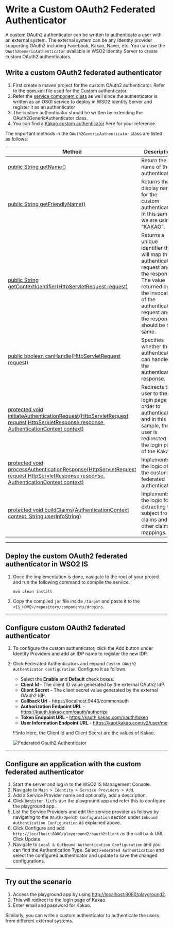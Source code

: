 # Write a Custom OAuth2 Federated Authenticator

A custom OAuth2 authenticator can be written to authenticate a user with an external system. The external system can be
any Identity provider supporting OAuth2 including Facebook, Kakao, Naver, etc. You can use the `OAuth2GenericAuthenticator`
available in WSO2 Identity Server to create custom OAuth2 authenticators.

## Write a custom OAuth2 federated authenticator

1. First create a maven project for the custom OAuth2 authenticator. Refer to
   the [pom.xml](https://github.com/wso2/samples-is/blob/master/authenticators/components/org.wso2.carbon.identity.sample.oauth2.federated.authenticator/pom.xml)
   file used for the Custom authenticator.
2. Refer
   the [service component class](https://github.com/wso2/samples-is/blob/master/authenticators/components/org.wso2.carbon.identity.sample.oauth2.federated.authenticator/src/main/java/org/wso2/carbon/identity/sample/oauth2/federated/authenticator/internal/OAuth2CustomAuthenticatorServiceComponent.java)
   as well since the authenticator is written as an OSGI service to deploy in WSO2 Identity Server and register it as an
   authenticator
3. The custom authenticator should be written by extending the OAuth2GenericAuthenticator class.
4. You can find a [Kakao custom authenticator](https://github.com/wso2-extensions/identity-outbound-auth-kakao) here for
   your reference.

The important methods in the `OAuth2GenericAuthenticator` class are listed as follows:

| Method                                       | Description                                                                                                                                                                                                                                                      |
|-----------------------------------------------------------------------------------------------------------------------------------------------------------------------------------------------------------------------------------------------------------------------------|-------------------------------------|
|[public String getName()](https://github.com/wso2-extensions/identity-outbound-auth-oauth2/blob/75745516bb81f3b93b47075da720cd2fbc194217/components/org.wso2.carbon.identity.application.authenticator.oauth2/src/main/java/org.wso2.carbon.identity.application.authenticator.oauth2/Oauth2GenericAuthenticator.java#L503-L506)|Return the name of the authenticator.|                                                                                                          
|[public String getFriendlyName()](https://github.com/wso2-extensions/identity-outbound-auth-oauth2/blob/75745516bb81f3b93b47075da720cd2fbc194217/components/org.wso2.carbon.identity.application.authenticator.oauth2/src/main/java/org.wso2.carbon.identity.application.authenticator.oauth2/Oauth2GenericAuthenticator.java#L497-L500)|Returns the display name for the custom authenticator. In this sample we are using “KAKAO”.|
|[public String getContextIdentifier(HttpServletRequest request)](https://github.com/wso2-extensions/identity-outbound-auth-oauth2/blob/75745516bb81f3b93b47075da720cd2fbc194217/components/org.wso2.carbon.identity.application.authenticator.oauth2/src/main/java/org.wso2.carbon.identity.application.authenticator.oauth2/Oauth2GenericAuthenticator.java#L476-L488)|Returns a unique identifier that will map the authentication request and the response. The value returned by the invocation of the authentication request and the response should be the same.|
|[public boolean canHandle(HttpServletRequest request)](https://github.com/wso2-extensions/identity-outbound-auth-oauth2/blob/75745516bb81f3b93b47075da720cd2fbc194217/components/org.wso2.carbon.identity.application.authenticator.oauth2/src/main/java/org.wso2.carbon.identity.application.authenticator.oauth2/Oauth2GenericAuthenticator.java#L470-L473)|Specifies whether this authenticator can handle the authentication response.|
|[protected void initiateAuthenticationRequest(HttpServletRequest request,HttpServletResponse response, AuthenticationContext context)](https://github.com/wso2-extensions/identity-outbound-auth-oauth2/blob/75745516bb81f3b93b47075da720cd2fbc194217/components/org.wso2.carbon.identity.application.authenticator.oauth2/src/main/java/org.wso2.carbon.identity.application.authenticator.oauth2/Oauth2GenericAuthenticator.java#L76-L113)|Redirects the user to the login page in order to authenticate and in this sample, the user is redirected to the login page of the Kakao.|
|[protected void processAuthenticationResponse(HttpServletRequest request,HttpServletResponse response, AuthenticationContext context)](https://github.com/wso2-extensions/identity-outbound-auth-oauth2/blob/75745516bb81f3b93b47075da720cd2fbc194217/components/org.wso2.carbon.identity.application.authenticator.oauth2/src/main/java/org.wso2.carbon.identity.application.authenticator.oauth2/Oauth2GenericAuthenticator.java#L116-L145)|Implements the logic of the custom federated authenticator.|
|[protected void buildClaims(AuthenticationContext context, String userInfoString)](https://github.com/wso2-extensions/identity-outbound-auth-oauth2/blob/75745516bb81f3b93b47075da720cd2fbc194217/components/org.wso2.carbon.identity.application.authenticator.oauth2/src/main/java/org.wso2.carbon.identity.application.authenticator.oauth2/Oauth2GenericAuthenticator.java#L147-L183)|Implements the logic for extracting the subject from claims and for other claim mappings.|

---

## Deploy the custom OAuth2 federated authenticator in WSO2 IS

1. Once the implementation is done, navigate to the root of your project and run the following command to compile the
   service.
    ``` xml
    mvn clean install
    ```
2. Copy the compiled `jar` file inside `/target` and paste it to the `<IS_HOME>/repository/components/dropins`.

---

## Configure custom OAuth2 federated authenticator

1. To configure the custom authenticator, click the Add button under Identity Providers and add an IDP name to register the new IDP.
2. Click Federated Authenticators and expand `Custom OAuth2 Authenticator Configuration`. Configure it as follows.

    - Select the **Enable** and **Default** check boxes.
    - **Client Id** - The client ID value generated by the external OAuth2 IdP.
    - **Client Secret** - The client secret value generated by the external OAuth2 IdP.
    - **Callback Url** - https://localhost:9443/commonauth
    - **Authorization Endpoint URL** - https://kauth.kakao.com/oauth/authorize
    - **Token Endpoint URL** - https://kauth.kakao.com/oauth/token
    - **User Information Endpoint URL** - https://kapi.kakao.com/v2/user/me


    !!!info
         Here, the Client Id and Client Secret are the values of Kakao.

   ![Federated Oauth2 Authenticator]({{base_path}}/assets/img/extend/federated-oauth2-authenticator.png)

---

## Configure an application with the custom federated authenticator

1. Start the server and log in to the WSO2 IS Management Console.
2. Navigate to `Main > Identity > Service Providers > Add`.
3. Add a Service Provider name and optionally, add a description.
4. Click `Register`. (Let’s use the playground app and refer this to configure the playground app.
5. List the Service Providers and edit the service provider as follows by navigating to the `OAuth/OpenID Configuration` section under `Inbound Authentication Configuration` as explained above.
6. Click Configure and add `http://localhost:8080/playground2/oauth2client` as the call back URL. Click Update.
7. Navigate to `Local & Outbound Authentication Configuration` and you can find the Authentication Type. Select `Federated Authentication` and select the configured authenticator and update to save the changed configurations.

---

## Try out the scenario

1. Access the playground app by using [http://localhost:8080/playground2](http://localhost:8080/playground2).
2. This will redirect to the login page of Kakao.
3. Enter email and password for Kakao.

Similarly, you can write a custom authenticator to authenticate the users from different external systems.
